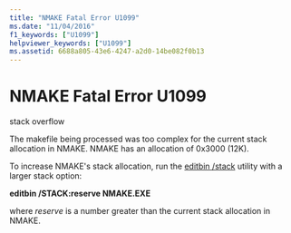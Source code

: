 ```yaml
---
title: "NMAKE Fatal Error U1099"
ms.date: "11/04/2016"
f1_keywords: ["U1099"]
helpviewer_keywords: ["U1099"]
ms.assetid: 6688a805-43e6-4247-a2d0-14be082f0b13
---
```

# NMAKE Fatal Error U1099

stack overflow

The makefile being processed was too complex for the current stack allocation in NMAKE. NMAKE has an allocation of 0x3000 (12K).

To increase NMAKE's stack allocation, run the [editbin /stack](../../build/reference/stack.md) utility with a larger stack option:

**editbin /STACK:reserve NMAKE.EXE**

where *reserve* is a number greater than the current stack allocation in NMAKE.